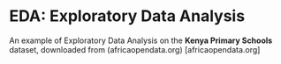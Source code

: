 # EDA: Exploratory Data Analysis

An example of Exploratory Data Analysis on the **Kenya Primary Schools** dataset, downloaded from (africaopendata.org) [africaopendata.org]

